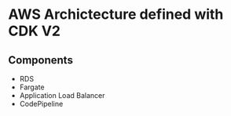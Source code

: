 # AWS Archictecture defined with CDK V2

## Components

- RDS
- Fargate
- Application Load Balancer
- CodePipeline
